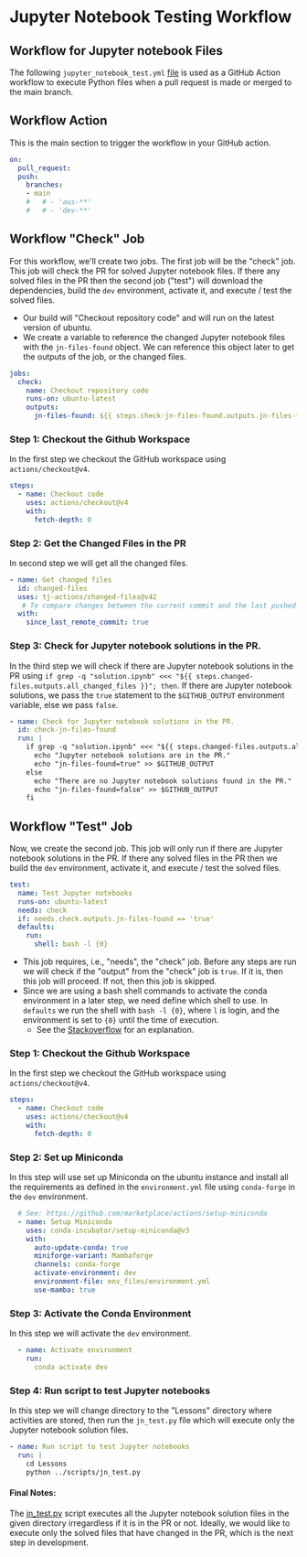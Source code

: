 # Jupyter Notebook Testing Workflow

## Workflow for Jupyter notebook Files

The following `jupyter_notebook_test.yml` [file](.github/workflows/jupyter_notebook_test.yml) is used as a GitHub Action workflow to execute Python files when a pull request is made or merged to the main branch.

## Workflow Action

This is the main section to trigger the workflow in your GitHub action.

```yaml
on:
  pull_request:
  push:
    branches:
    - main
    #   # - 'aus-**'
    #   # - 'dev-**'
```

## Workflow "Check" Job

For this workflow, we'll create two jobs. The first job will be the "check" job. This job will check the PR for solved Jupyter notebook files. If there any solved files in the PR then the second job ("test") will download the dependencies, build the `dev` environment, activate it, and execute / test the solved files.

* Our build will "Checkout repository code" and will run on the latest version of ubuntu.
* We create a variable to reference the changed Jupyter notebook files with the `jn-files-found` object. We can reference this object later to get the outputs of the job, or the changed files.

```yaml
jobs:
  check:
    name: Checkout repository code
    runs-on: ubuntu-latest
    outputs:
      jn-files-found: ${{ steps.check-jn-files-found.outputs.jn-files-found }}
```


### Step 1: Checkout the Github Workspace

In the first step we checkout the GitHub workspace using `actions/checkout@v4`.

```yaml
steps:
  - name: Checkout code
    uses: actions/checkout@v4
    with:
      fetch-depth: 0
```

### Step 2: Get the Changed Files in the PR

In second step we will get all the changed files.

```yaml
- name: Get changed files
  id: changed-files
  uses: tj-actions/changed-files@v42
   # To compare changes between the current commit and the last pushed remote commit set `since_last_remote_commit: true`. e.g
  with:
    since_last_remote_commit: true
```

### Step 3: Check for Jupyter notebook solutions in the PR.

In the third step we will check if there are Jupyter notebook solutions in the PR using `if grep -q "solution.ipynb" <<< "${{ steps.changed-files.outputs.all_changed_files }}"; then`. If there are Jupyter notebook solutions, we pass the `true` statement to the `$GITHUB_OUTPUT` environment variable, else we pass `false`.

```yaml
- name: Check for Jupyter notebook solutions in the PR.
  id: check-jn-files-found
  run: |
    if grep -q "solution.ipynb" <<< "${{ steps.changed-files.outputs.all_changed_files }}"; then
      echo "Jupyter notebook solutions are in the PR."
      echo "jn-files-found=true" >> $GITHUB_OUTPUT
    else
      echo "There are no Jupyter notebook solutions found in the PR."
      echo "jn-files-found=false" >> $GITHUB_OUTPUT
    fi
```

## Workflow "Test" Job

Now, we create the second job. This job will only run if there are Jupyter notebook solutions in the PR. If there any solved files in the PR then we build the `dev` environment, activate it, and execute / test the solved files.

```yaml
test:
  name: Test Jupyter notebooks
  runs-on: ubuntu-latest
  needs: check
  if: needs.check.outputs.jn-files-found == 'true'
  defaults:
    run:
      shell: bash -l {0}
```

* This job requires, i.e., "needs", the "check" job. Before any steps are run we will check if the "output" from the "check" job is `true`. If it is, then this job will proceed. If not, then this job is skipped.
* Since we are using a bash shell commands to activate the conda environment in a later step, we need define which shell to use. In `defaults` we run the shell with `bash -l {0}`, where `l` is login, and the environment is set to `{0}` until the time of execution.
    * See the [Stackoverflow](https://stackoverflow.com/questions/69070754/shell-bash-l-0-in-github-actions#:~:text=%2Dl%20to%20insure%20a%20login,actual%20script%20command%20to%20execute.) for an explanation.

### Step 1: Checkout the Github Workspace

In the first step we checkout the GitHub workspace using `actions/checkout@v4`.

```yaml
steps:
  - name: Checkout code
    uses: actions/checkout@v4
    with:
      fetch-depth: 0
```

### Step 2: Set up Miniconda

In this step will use set up Miniconda on the ubuntu instance and install all the requirements as defined in the `environment.yml` file using `conda-forge` in the `dev` environment.

```yaml
  # See: https://github.com/marketplace/actions/setup-miniconda
  - name: Setup Miniconda
    uses: conda-incubator/setup-miniconda@v3
    with:
      auto-update-conda: true
      miniforge-variant: Mambaforge
      channels: conda-forge
      activate-environment: dev
      environment-file: env_files/environment.yml
      use-mamba: true
```


### Step 3: Activate the Conda Environment

In this step we will activate the `dev` environment.

```yaml
  - name: Activate environment
    run:
      conda activate dev
```


### Step 4: Run script to test Jupyter notebooks

In this step we will change directory to the "Lessons" directory where activities are stored, then run the `jn_test.py` file which will execute only the Jupyter notebook solution files.

```yaml
- name: Run script to test Jupyter notebooks
  run: |
    cd Lessons
    python ../scripts/jn_test.py
```

#### Final Notes:

The [jn_test.py](scripts/jn_test.py) script executes all the Jupyter notebook solution files in the given directory irregardless if it is in the PR or not. Ideally, we would like to execute only the solved files that have changed in the PR, which is the next step in development.
